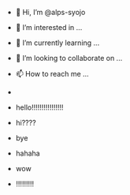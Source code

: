 - 👋 Hi, I’m @alps-syojo
- 👀 I’m interested in ...
- 🌱 I’m currently learning ...
- 💞️ I’m looking to collaborate on ...
- 📫 How to reach me ...

- 
- hello!!!!!!!!!!!!!!!!
- hi????
- bye
- hahaha
- wow
- !!!!!!!!!

<!---
alps-syojo/alps-syojo is a ✨ special ✨ repository because its `README.md` (this file) appears on your GitHub profile.
You can click the Preview link to take a look at your changes.
--->
